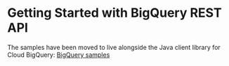 # Getting Started with BigQuery REST API

The samples have been moved to live alongside the Java client library for Cloud BigQuery: 
[BigQuery samples](https://github.com/googleapis/java-bigquery/tree/master/samples/snippets/src/main/java/com/example/bigquery)